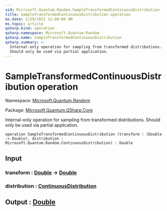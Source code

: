 ```yaml
---
uid: Microsoft.Quantum.Random.SampleTransformedContinuousDistribution
title: SampleTransformedContinuousDistribution operation
ms.date: 1/29/2021 12:00:00 AM
ms.topic: article
qsharp.kind: operation
qsharp.namespace: Microsoft.Quantum.Random
qsharp.name: SampleTransformedContinuousDistribution
qsharp.summary: >-
  Internal-only operation for sampling from transformed distributions.
  Should only be used via partial application.
---
```


# SampleTransformedContinuousDistribution operation

Namespace: [Microsoft.Quantum.Random](xref:Microsoft.Quantum.Random)

Package: [Microsoft.Quantum.QSharp.Core](https://nuget.org/packages/Microsoft.Quantum.QSharp.Core)


Internal-only operation for sampling from transformed distributions.Should only be used via partial application.

```qsharp
operation SampleTransformedContinuousDistribution (transform : (Double -> Double), distribution : Microsoft.Quantum.Random.ContinuousDistribution) : Double
```


## Input

### transform : [Double](xref:microsoft.quantum.lang-ref.double) -> [Double](xref:microsoft.quantum.lang-ref.double)




### distribution : [ContinuousDistribution](xref:Microsoft.Quantum.Random.ContinuousDistribution)





## Output : [Double](xref:microsoft.quantum.lang-ref.double)

